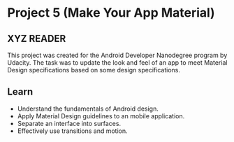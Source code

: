 # Project 5 (Make Your App Material)

## XYZ READER

This project was created for the Android Developer Nanodegree program by Udacity. The task was to update the look and feel of an app to meet Material Design specifications based on some design specifications.

## Learn


  *  Understand the fundamentals of Android design.
  *  Apply Material Design guidelines to an mobile application.
  *  Separate an interface into surfaces.
  * Effectively use transitions and motion.


